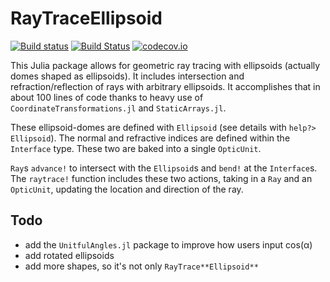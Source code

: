 # RayTraceEllipsoid

[![Build status](https://ci.appveyor.com/api/projects/status/g8b6iw3wbx6mgxo5?svg=true)](https://ci.appveyor.com/project/skariel/raytraceellipsoid-jl) [![Build Status](https://travis-ci.org/JuliaGeometry/RayTraceEllipsoid.jl.svg?branch=master)](https://travis-ci.org/JuliaGeometry/RayTraceEllipsoid.jl) [![codecov.io](http://codecov.io/github/juliaGeometry/RayTraceEllipsoid.jl/coverage.svg?branch=master)](http://codecov.io/github/juliaGeometry/RayTraceEllipsoid.jl?branch=master)

This Julia package allows for geometric ray tracing with ellipsoids (actually domes shaped as ellipsoids). It includes intersection and refraction/reflection of rays with arbitrary ellipsoids. It accomplishes that in about 100 lines of code thanks to heavy use of `CoordinateTransformations.jl` and `StaticArrays.jl`.

These ellipsoid-domes are defined with `Ellipsoid` (see details with `help?> Ellipsoid`). The normal and refractive indices are defined within the `Interface` type. These two are baked into a single `OpticUnit`.

`Ray`s `advance!` to intersect with the `Ellipsoid`s and `bend!` at the `Interface`s. The `raytrace!` function includes these two actions, taking in a `Ray` and an `OpticUnit`, updating the location and direction of the ray.

## Todo
- add the `UnitfulAngles.jl` package to improve how users input cos(α)
- add rotated ellipsoids
- add more shapes, so it's not only `RayTrace**Ellipsoid**`
